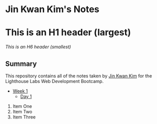 # Jin Kwan Kim's Notes

# This is an H1 header (largest)
###### This is an H6 header (smallest)

## Summary 

This repository contains all of the notes taken by [Jin Kwan Kim](https://github.com/jinorgin) for the Lighthouse Labs Web Development Bootcamp.


* [Week 1](/Week_1)
  * [Day 1](/Week_1/Day_1)


1. Item One 
2. Item Two
3. Item Three